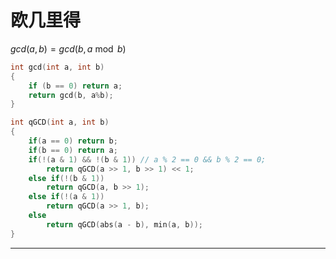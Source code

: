 # 欧几里得

$gcd(a,b) = gcd (b,a\bmod b)$

```C++
int gcd(int a, int b)
{
	if (b == 0) return a;
	return gcd(b, a%b);
}
```

```C++
int qGCD(int a, int b)
{
	if(a == 0) return b;
	if(b == 0) return a;
	if(!(a & 1) && !(b & 1)) // a % 2 == 0 && b % 2 == 0;
		return qGCD(a >> 1, b >> 1) << 1;
	else if(!(b & 1))
		return qGCD(a, b >> 1);
	else if(!(a & 1))
		return qGCD(a >> 1, b);
	else
		return qGCD(abs(a - b), min(a, b));
}
```

---


